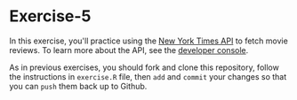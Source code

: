 # Exercise-5
In this exercise, you'll practice using the [New York Times API](https://developer.nytimes.com/) to fetch movie reviews. To learn more about the API, see the [developer console](https://developer.nytimes.com/movie_reviews_v2.json).

As in previous exercises, you should fork and clone this repository, follow the instructions in `exercise.R` file, then `add` and `commit` your changes so that you can `push` them back up to Github.
